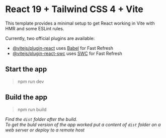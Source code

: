 # React 19 + Tailwind CSS 4 + Vite

This template provides a minimal setup to get React working in Vite with HMR and some ESLint rules.

Currently, two official plugins are available:

- [@vitejs/plugin-react](https://github.com/vitejs/vite-plugin-react/blob/main/packages/plugin-react/README.md) uses [Babel](https://babeljs.io/) for Fast Refresh
- [@vitejs/plugin-react-swc](https://github.com/vitejs/vite-plugin-react-swc) uses [SWC](https://swc.rs/) for Fast Refresh


## Start the app

> npm run dev

## Build the app

> npm run build

_Find the `dist` folder after the build.    
To get the buld version of the app worked put a content of `dist` folder on a web server or deploy to a remote host_